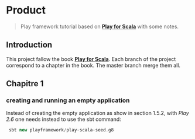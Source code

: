 # __Product__
>Play framework tutorial based on [**Play for Scala**](https://www.manning.com/books/play-for-scala) with some notes.

## Introduction

This project fallow the book [**Play for Scala**](https://www.manning.com/books/play-for-scala). Each branch of the project correspond to a chapter in the book. The master branch merge them all.

## Chapitre 1

### creating and running an empty application

Instead of creating the empty application as show in section 1.5.2, with *Play 2.6* one needs instead to use the sbt command:

``` sbt
 sbt new playframework/play-scala-seed.g8
```
